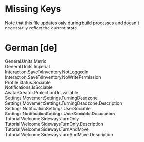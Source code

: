 # Missing Keys
Note that this file updates only during build processes and doesn't necessarily reflect the current state.

# German [de]
General.Units.Metric  
General.Units.Imperial  
Interaction.SaveToInventory.NotLoggedIn  
Interaction.SaveToInventory.NoWritePermission  
Profile.Status.Sociable  
Notifications.IsSociable  
AvatarCreator.ProtectionUnavailable  
Settings.MovementSettings.TurningDeadzone  
Settings.MovementSettings.TurningDeadzone.Description  
Settings.NotificationSettings.UserSociable  
Settings.NotificationSettings.UserSociable.Description  
Tutorial.Welcome.SidewaysTurnOnly  
Tutorial.Welcome.SidewaysTurnOnly.Description  
Tutorial.Welcome.SidewaysTurnAndMove  
Tutorial.Welcome.SidewaysTurnAndMove.Description  

